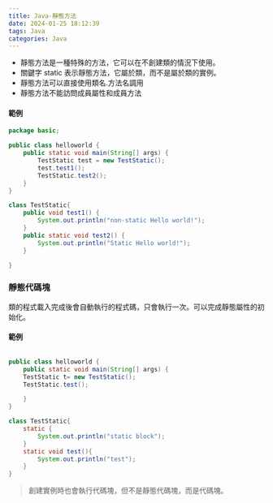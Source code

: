 ```yaml
---
title: Java-靜態方法
date: 2024-01-25 18:12:39
tags: Java
categories: Java
---
```


- 靜態方法是一種特殊的方法，它可以在不創建類的情況下使用。
- 關鍵字 static 表示靜態方法，它屬於類，而不是屬於類的實例。
- 靜態方法可以直接使用類名.方法名調用
- 靜態方法不能訪問成員屬性和成員方法
<!-- more -->

#### 範例

```java
package basic;

public class helloworld {
    public static void main(String[] args) {
        TestStatic test = new TestStatic();
        test.test1();
        TestStatic.test2();
    }
}

class TestStatic{
    public void test1() {
        System.out.println("non-static Hello world!");
    }
    public static void test2() {
        System.out.println("Static Hello world!");
    }

}


```

### 靜態代碼塊

類的程式載入完成後會自動執行的程式碼，只會執行一次。可以完成靜態屬性的初始化。

#### 範例

```java

public class helloworld {
    public static void main(String[] args) {
    TestStatic t= new TestStatic();
    TestStatic.test();

    }
}

class TestStatic{
    static {
        System.out.println("static block");
    }
    static void test(){
        System.out.println("test");
    }
}
```

> 創建實例時也會執行代碼塊，但不是靜態代碼塊，而是代碼塊。
